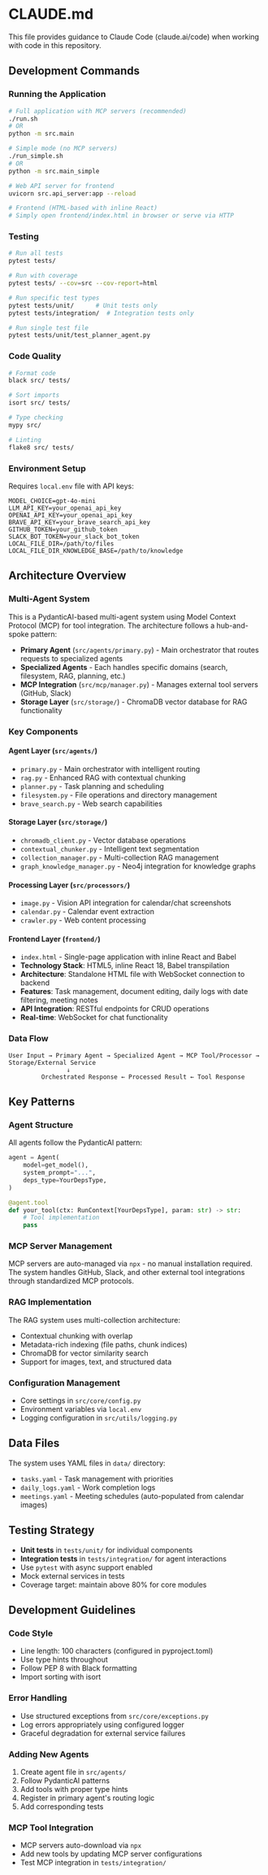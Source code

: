 # CLAUDE.md

This file provides guidance to Claude Code (claude.ai/code) when working with code in this repository.

## Development Commands

### Running the Application
```bash
# Full application with MCP servers (recommended)
./run.sh
# OR
python -m src.main

# Simple mode (no MCP servers)
./run_simple.sh
# OR
python -m src.main_simple

# Web API server for frontend
uvicorn src.api_server:app --reload

# Frontend (HTML-based with inline React)
# Simply open frontend/index.html in browser or serve via HTTP
```

### Testing
```bash
# Run all tests
pytest tests/

# Run with coverage
pytest tests/ --cov=src --cov-report=html

# Run specific test types
pytest tests/unit/      # Unit tests only
pytest tests/integration/  # Integration tests only

# Run single test file
pytest tests/unit/test_planner_agent.py
```

### Code Quality
```bash
# Format code
black src/ tests/

# Sort imports
isort src/ tests/

# Type checking
mypy src/

# Linting
flake8 src/ tests/
```

### Environment Setup
Requires `local.env` file with API keys:
```env
MODEL_CHOICE=gpt-4o-mini
LLM_API_KEY=your_openai_api_key
OPENAI_API_KEY=your_openai_api_key
BRAVE_API_KEY=your_brave_search_api_key
GITHUB_TOKEN=your_github_token
SLACK_BOT_TOKEN=your_slack_bot_token
LOCAL_FILE_DIR=/path/to/files
LOCAL_FILE_DIR_KNOWLEDGE_BASE=/path/to/knowledge
```

## Architecture Overview

### Multi-Agent System
This is a PydanticAI-based multi-agent system using Model Context Protocol (MCP) for tool integration. The architecture follows a hub-and-spoke pattern:

- **Primary Agent** (`src/agents/primary.py`) - Main orchestrator that routes requests to specialized agents
- **Specialized Agents** - Each handles specific domains (search, filesystem, RAG, planning, etc.)
- **MCP Integration** (`src/mcp/manager.py`) - Manages external tool servers (GitHub, Slack)
- **Storage Layer** (`src/storage/`) - ChromaDB vector database for RAG functionality

### Key Components

#### Agent Layer (`src/agents/`)
- `primary.py` - Main orchestrator with intelligent routing
- `rag.py` - Enhanced RAG with contextual chunking
- `planner.py` - Task planning and scheduling
- `filesystem.py` - File operations and directory management
- `brave_search.py` - Web search capabilities

#### Storage Layer (`src/storage/`)
- `chromadb_client.py` - Vector database operations
- `contextual_chunker.py` - Intelligent text segmentation
- `collection_manager.py` - Multi-collection RAG management
- `graph_knowledge_manager.py` - Neo4j integration for knowledge graphs

#### Processing Layer (`src/processors/`)
- `image.py` - Vision API integration for calendar/chat screenshots
- `calendar.py` - Calendar event extraction
- `crawler.py` - Web content processing

#### Frontend Layer (`frontend/`)
- `index.html` - Single-page application with inline React and Babel
- **Technology Stack**: HTML5, inline React 18, Babel transpilation
- **Architecture**: Standalone HTML file with WebSocket connection to backend
- **Features**: Task management, document editing, daily logs with date filtering, meeting notes
- **API Integration**: RESTful endpoints for CRUD operations
- **Real-time**: WebSocket for chat functionality

### Data Flow
```
User Input → Primary Agent → Specialized Agent → MCP Tool/Processor → Storage/External Service
                ↓
         Orchestrated Response ← Processed Result ← Tool Response
```

## Key Patterns

### Agent Structure
All agents follow the PydanticAI pattern:
```python
agent = Agent(
    model=get_model(),
    system_prompt="...",
    deps_type=YourDepsType,
)

@agent.tool
def your_tool(ctx: RunContext[YourDepsType], param: str) -> str:
    # Tool implementation
    pass
```

### MCP Server Management
MCP servers are auto-managed via `npx` - no manual installation required. The system handles GitHub, Slack, and other external tool integrations through standardized MCP protocols.

### RAG Implementation
The RAG system uses multi-collection architecture:
- Contextual chunking with overlap
- Metadata-rich indexing (file paths, chunk indices)
- ChromaDB for vector similarity search
- Support for images, text, and structured data

### Configuration Management
- Core settings in `src/core/config.py`
- Environment variables via `local.env`
- Logging configuration in `src/utils/logging.py`

## Data Files

The system uses YAML files in `data/` directory:
- `tasks.yaml` - Task management with priorities
- `daily_logs.yaml` - Work completion logs
- `meetings.yaml` - Meeting schedules (auto-populated from calendar images)

## Testing Strategy

- **Unit tests** in `tests/unit/` for individual components
- **Integration tests** in `tests/integration/` for agent interactions
- Use `pytest` with async support enabled
- Mock external services in tests
- Coverage target: maintain above 80% for core modules

## Development Guidelines

### Code Style
- Line length: 100 characters (configured in pyproject.toml)
- Use type hints throughout
- Follow PEP 8 with Black formatting
- Import sorting with isort

### Error Handling
- Use structured exceptions from `src/core/exceptions.py`
- Log errors appropriately using configured logger
- Graceful degradation for external service failures

### Adding New Agents
1. Create agent file in `src/agents/`
2. Follow PydanticAI patterns
3. Add tools with proper type hints
4. Register in primary agent's routing logic
5. Add corresponding tests

### MCP Tool Integration
- MCP servers auto-download via `npx`
- Add new tools by updating MCP server configurations
- Test MCP integration in `tests/integration/`